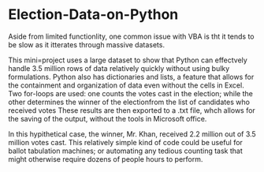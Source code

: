 # Election-Data-on-Python
Aside from limited functionlity, one common issue with VBA is tht it tends to be slow as it itterates through massive datasets. 

This mini=project uses a large dataset to show that Python can effectvely handle 3.5 million rows of data relatively quickly without using bulky formulations. Python also has dictionaries and lists, a feature that allows for the containment and organization of data even without the cells in Excel. Two for-loops are used: one counts the votes cast in the election; while the other determines the winner of the electionfrom the list of candidates who received votes
 These results are then exported to a .txt file, whch allows for the saving of the output, without the tools in Microsoft office.
 
 In this hypithetical case, the winner, Mr. Khan, received 2.2 million out of 3.5 million votes cast. This relatively simple kind of code could be useful for ballot tabulation machines; or automating any tedious counting task that might otherwise require dozens of people hours to perform. 
